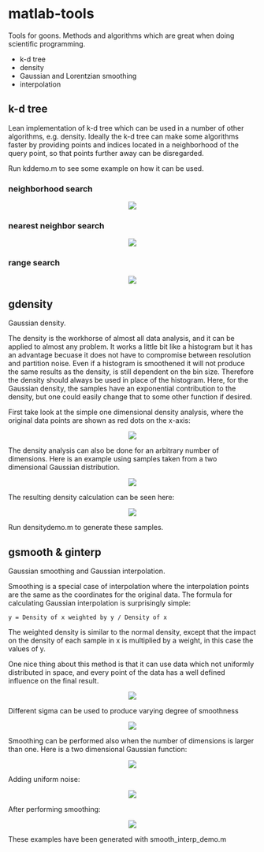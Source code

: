 # matlab-tools
Tools for goons. Methods and algorithms which are great when doing scientific programming.

- k-d tree
- density
- Gaussian and Lorentzian smoothing
- interpolation

## k-d tree ##

Lean implementation of k-d tree which can be used in a number of other algorithms, e.g. density. Ideally the k-d tree can make some algorithms faster by providing points and indices located in a neighborhood of the query point, so that points further away can be disregarded.  

Run kddemo.m to see some example on how it can be used.

### neighborhood search ###
<p align="center"> 
<img src="https://github.com/urban-eriksson/matlab-goontools/blob/master/images/KDneighbors.PNG">
</p>

### nearest neighbor search ###
<p align="center"> 
<img src="https://github.com/urban-eriksson/matlab-goontools/blob/master/images/KDnearest.PNG">
</p>

### range search ###
<p align="center"> 
<img src="https://github.com/urban-eriksson/matlab-goontools/blob/master/images/KDrange.PNG">
</p>


## gdensity ##

Gaussian density.

The density is the workhorse of almost all data analysis, and it can be applied to almost any problem. It works a little bit like a histogram but it has an advantage becuase it does not have to compromise between resolution and partition noise. Even if a histogram is smoothened it will not produce the same results as the density, is still dependent on the bin size. Therefore the density should always be used in place of the histogram. Here, for the Gaussian density, the samples have an exponential contribution to the density, but one could easily change that to some other function if desired.  

First take look at the simple one dimensional density analysis, where the original data points are shown as red dots on the x-axis:

<p align="center"> 
<img src="https://github.com/urban-eriksson/matlab-goontools/blob/master/images/1Ddensity.PNG">
</p>

The density analysis can also be done for an arbitrary number of dimensions. Here is an example using samples taken from a two dimensional Gaussian distribution.

<p align="center"> 
<img src="https://github.com/urban-eriksson/matlab-goontools/blob/master/images/multivariate_gaussian.PNG">
</p>

The resulting density calculation can be seen here:

<p align="center"> 
<img src="https://github.com/urban-eriksson/matlab-goontools/blob/master/images/2Ddensity.PNG">
</p>

Run densitydemo.m to generate these samples.

## gsmooth & ginterp ##

Gaussian smoothing and Gaussian interpolation.

Smoothing is a special case of interpolation where the interpolation points are the same as the coordinates for the original data. The formula for calculating Gaussian interpolation is surprisingly simple:

```
y = Density of x weighted by y / Density of x 
```

The weighted density is similar to the normal density, except that the impact on the density of each sample in x is multiplied by a weight, in this case the values of y.

One nice thing about this method is that it can use data which not uniformly distributed in space, and every point of the data has a well defined influence on the final result.

<p align="center"> 
<img src="https://github.com/urban-eriksson/matlab-goontools/blob/master/images/smoothinterp1.PNG">
</p>


Different sigma can be used to produce varying degree of smoothness

<p align="center"> 
<img src="https://github.com/urban-eriksson/matlab-goontools/blob/master/images/smoothinterp2.PNG">
</p>

Smoothing can be performed also when the number of dimensions is larger than one. Here is a two dimensional Gaussian function:

<p align="center"> 
<img src="https://github.com/urban-eriksson/matlab-goontools/blob/master/images/Gaussian_original.PNG">
</p>

Adding uniform noise:

<p align="center"> 
<img src="https://github.com/urban-eriksson/matlab-goontools/blob/master/images/Gaussian_noise.PNG">
</p>

After performing smoothing:

<p align="center"> 
<img src="https://github.com/urban-eriksson/matlab-goontools/blob/master/images/Gaussian_smooth.PNG">
</p>

These examples have been generated with smooth_interp_demo.m 








